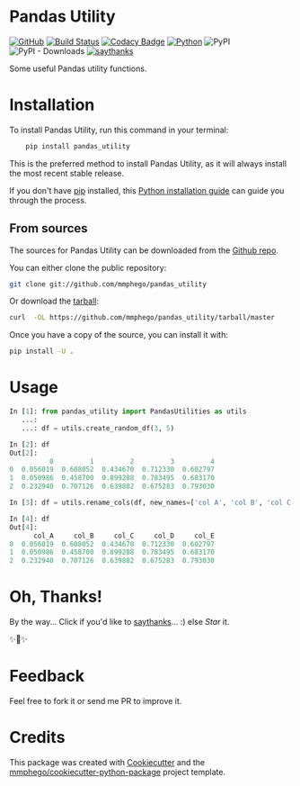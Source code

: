 # Pandas Utility

[![GitHub](https://img.shields.io/github/license/mmphego/pandas_utility.svg)](LICENSE)
[![Build Status](https://travis-ci.com/mmphego/pandas_utility.svg?token=BFdkPYZWCqwEmQMyYDLi&branch=master)](https://travis-ci.com/mmphego/pandas_utility)
[![Codacy Badge](https://api.codacy.com/project/badge/Grade/43713e0b78f547e8912ff05c9350cffb)](https://app.codacy.com/app/mmphego/pandas_utility?utm_source=github.com&utm_medium=referral&utm_content=mmphego/pandas_utility&utm_campaign=Badge_Grade_Dashboard)
[![Python](https://img.shields.io/badge/Python-3.6%2B-red.svg)](https://www.python.org/downloads/)
![PyPI](https://img.shields.io/pypi/v/>pandas_utility.svg?color=green&label=pypi%20release)
![PyPI - Downloads](https://img.shields.io/pypi/dm/pandas_utility.svg?label=PyPi%20Downloads)
[![saythanks](https://img.shields.io/badge/say-thanks-ff69b4.svg)](https://saythanks.io/to/mmphego)

Some useful Pandas utility functions.

# Installation

To install Pandas Utility, run this command in your terminal:

```python
    pip install pandas_utility
```

This is the preferred method to install Pandas Utility,
as it will always install the most recent stable release.

If you don't have [pip](https://pip.pypa.io) installed,
this [Python installation guide](http://docs.python-guide.org/en/latest/starting/installation/) can guide you through the process.

## From sources

The sources for Pandas Utility can be downloaded from the [Github repo](https://github.com/mmphego/pandas_utility).

You can either clone the public repository:

```bash
git clone git://github.com/mmphego/pandas_utility
```

Or download the [tarball](https://github.com/mmphego/pandas_utility/tarball/master):

```bash
curl  -OL https://github.com/mmphego/pandas_utility/tarball/master
```

Once you have a copy of the source, you can install it with:

```bash
pip install -U .
```

# Usage

```python
In [1]: from pandas_utility import PandasUtilities as utils
   ...:
   ...: df = utils.create_random_df(3, 5)

In [2]: df
Out[2]:
          0         1         2         3         4
0  0.056019  0.608052  0.434670  0.712330  0.602797
1  0.050986  0.458700  0.899288  0.783495  0.683170
2  0.232940  0.707126  0.639882  0.675283  0.793030

In [3]: df = utils.rename_cols(df, new_names=['col A', 'col B', 'col C', 'col D', 'col E'])

In [4]: df
Out[4]:
      col_A     col_B     col_C     col_D     col_E
0  0.056019  0.608052  0.434670  0.712330  0.602797
1  0.050986  0.458700  0.899288  0.783495  0.683170
2  0.232940  0.707126  0.639882  0.675283  0.793030

```

# Oh, Thanks!

By the way...
Click if you'd like to [saythanks](https://saythanks.io/to/>mmphego)... :) else *Star* it.

✨🍰✨

# Feedback

Feel free to fork it or send me PR to improve it.

# Credits

This package was created with [Cookiecutter](https://github.com/audreyr/cookiecutter) and the [mmphego/cookiecutter-python-package](https://github.com/mmphego/cookiecutter-python-package) project template.
